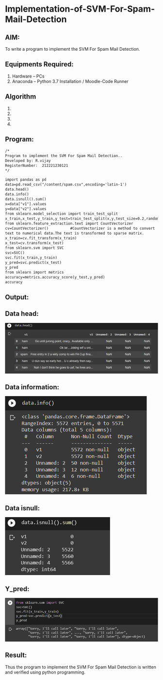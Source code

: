 # Implementation-of-SVM-For-Spam-Mail-Detection

## AIM:
To write a program to implement the SVM For Spam Mail Detection.

## Equipments Required:
1. Hardware – PCs
2. Anaconda – Python 3.7 Installation / Moodle-Code Runner

## Algorithm
1. 
2. 
3. 
4. 

## Program:
```
/*
Program to implement the SVM For Spam Mail Detection..
Developed by: R.vijay
RegisterNumber:  212221230121
*/
```
~~~
import pandas as pd
data=pd.read_csv("/content/spam.csv",encoding='latin-1')
data.head()
data.info()
data.isnull().sum()
x=data["v1"].values
y=data["v2"].values
from sklearn.model_selection import train_test_split
x_train,x_test,y_train,y_test=train_test_split(x,y,test_size=0.2,random_state=0)
from sklearn.feature_extraction.text import CountVectorizer
cv=CountVectorizer()          #CountVectorizer is a method to convert text to numerical data.The text is transformed to sparse matrix.
x_train=cv.fit_transform(x_train)
x_test=cv.transform(x_test)
from sklearn.svm import SVC
svc=SVC()
svc.fit(x_train,y_train)
y_pred=svc.predict(x_test)
y_pred
from sklearn import metrics
accuracy=metrics.accuracy_score(y_test,y_pred)
accuracy
~~~

## Output:
## Data head:
![pic 1](https://github.com/vijay21500269/Implementation-of-SVM-For-Spam-Mail-Detection/blob/main/Data%20head.png)
## Data information:
![pic 2](https://github.com/vijay21500269/Implementation-of-SVM-For-Spam-Mail-Detection/blob/main/data%20info.png)
## Data isnull:
![pic 3](https://github.com/vijay21500269/Implementation-of-SVM-For-Spam-Mail-Detection/blob/main/Data%20isnull.png)
## Y_pred:
![pic 4](https://github.com/vijay21500269/Implementation-of-SVM-For-Spam-Mail-Detection/blob/main/Y_pred.png)


## Result:
Thus the program to implement the SVM For Spam Mail Detection is written and verified using python programming.
